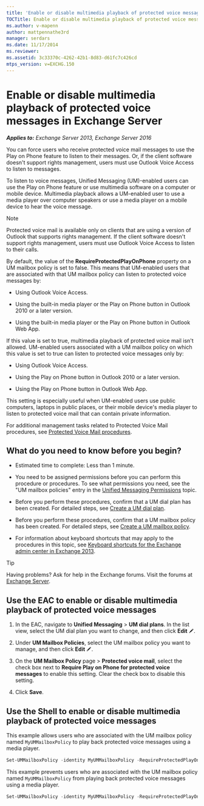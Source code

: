 ```yaml
---
title: 'Enable or disable multimedia playback of protected voice messages: Exchange 2013 Help'
TOCTitle: Enable or disable multimedia playback of protected voice messages
ms.author: v-mapenn
author: mattpennathe3rd
manager: serdars
ms.date: 11/17/2014
ms.reviewer:
ms.assetid: 3c33370c-4262-42b1-8d83-d61fc7c426cd
mtps_version: v=EXCHG.150
---
```


# Enable or disable multimedia playback of protected voice messages in Exchange Server

_**Applies to:** Exchange Server 2013, Exchange Server 2016_

You can force users who receive protected voice mail messages to use the Play on Phone feature to listen to their messages. Or, if the client software doesn't support rights management, users must use Outlook Voice Access to listen to messages.

To listen to voice messages, Unified Messaging (UM)-enabled users can use the Play on Phone feature or use multimedia software on a computer or mobile device. Multimedia playback allows a UM-enabled user to use a media player over computer speakers or use a media player on a mobile device to hear the voice message.

> [!NOTE]
> Protected voice mail is available only on clients that are using a version of Outlook that supports rights management. If the client software doesn't support rights management, users must use Outlook Voice Access to listen to their calls.

By default, the value of the **RequireProtectedPlayOnPhone** property on a UM mailbox policy is set to false. This means that UM-enabled users that are associated with that UM mailbox policy can listen to protected voice messages by:

- Using Outlook Voice Access.

- Using the built-in media player or the Play on Phone button in Outlook 2010 or a later version.

- Using the built-in media player or the Play on Phone button in Outlook Web App.

If this value is set to true, multimedia playback of protected voice mail isn't allowed. UM-enabled users associated with a UM mailbox policy on which this value is set to true can listen to protected voice messages only by:

- Using Outlook Voice Access.

- Using the Play on Phone button in Outlook 2010 or a later version.

- Using the Play on Phone button in Outlook Web App.

This setting is especially useful when UM-enabled users use public computers, laptops in public places, or their mobile device's media player to listen to protected voice mail that can contain private information.

For additional management tasks related to Protected Voice Mail procedures, see [Protected Voice Mail procedures](protected-voice-mail-procedures-exchange-2013-help.md).

## What do you need to know before you begin?

- Estimated time to complete: Less than 1 minute.

- You need to be assigned permissions before you can perform this procedure or procedures. To see what permissions you need, see the "UM mailbox policies" entry in the [Unified Messaging Permissions](https://technet.microsoft.com/library/d326c3bc-8f33-434a-bf02-a83cc26a5498.aspx) topic.

- Before you perform these procedures, confirm that a UM dial plan has been created. For detailed steps, see [Create a UM dial plan](create-um-dial-plan-exchange-2013-help.md).

- Before you perform these procedures, confirm that a UM mailbox policy has been created. For detailed steps, see [Create a UM mailbox policy](create-um-mailbox-policy-exchange-2013-help.md).

- For information about keyboard shortcuts that may apply to the procedures in this topic, see [Keyboard shortcuts for the Exchange admin center in Exchange 2013](keyboard-shortcuts-in-the-exchange-admin-center-2013-help.md).

> [!TIP]
> Having problems? Ask for help in the Exchange forums. Visit the forums at [Exchange Server](https://go.microsoft.com/fwlink/p/?linkId=60612).

## Use the EAC to enable or disable multimedia playback of protected voice messages

1. In the EAC, navigate to **Unified Messaging** \> **UM dial plans**. In the list view, select the UM dial plan you want to change, and then click **Edit** ![Edit icon](images/ITPro_EAC_EditIcon.gif).

2. Under **UM Mailbox Policies**, select the UM mailbox policy you want to manage, and then click **Edit** ![Edit icon](images/ITPro_EAC_EditIcon.gif).

3. On the **UM Mailbox Policy** page \> **Protected voice mail**, select the check box next to **Require Play on Phone for protected voice messages** to enable this setting. Clear the check box to disable this setting.

4. Click **Save**.

## Use the Shell to enable or disable multimedia playback of protected voice messages

This example allows users who are associated with the UM mailbox policy named `MyUMMailboxPolicy` to play back protected voice messages using a media player.

```powershell
Set-UMMailboxPolicy -identity MyUMMailboxPolicy -RequireProtectedPlayOnPhone $false
```

This example prevents users who are associated with the UM mailbox policy named `MyUMMailboxPolicy` from playing back protected voice messages using a media player.

```powershell
Set-UMMailboxPolicy -identity MyUMMailboxPolicy -RequireProtectedPlayOnPhone $true
```
